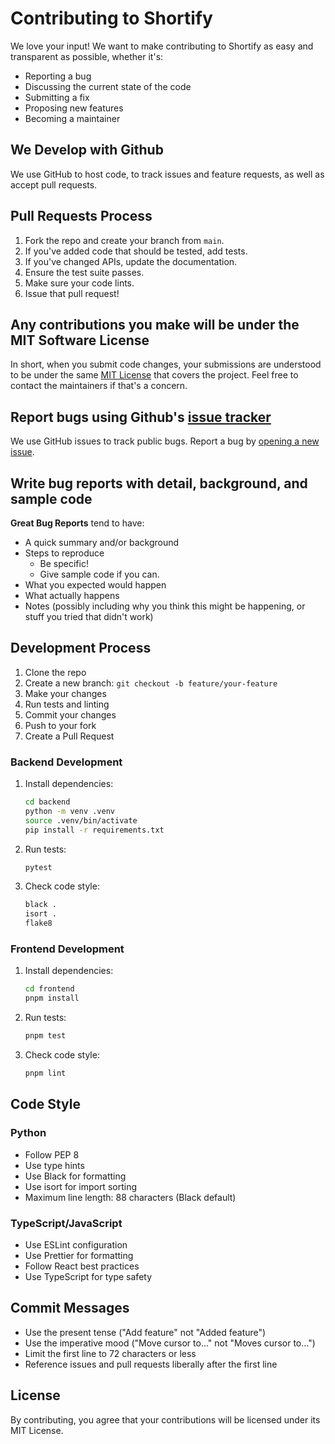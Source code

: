 # Contributing to Shortify

We love your input! We want to make contributing to Shortify as easy and transparent as possible, whether it's:

- Reporting a bug
- Discussing the current state of the code
- Submitting a fix
- Proposing new features
- Becoming a maintainer

## We Develop with Github

We use GitHub to host code, to track issues and feature requests, as well as accept pull requests.

## Pull Requests Process

1. Fork the repo and create your branch from `main`.
2. If you've added code that should be tested, add tests.
3. If you've changed APIs, update the documentation.
4. Ensure the test suite passes.
5. Make sure your code lints.
6. Issue that pull request!

## Any contributions you make will be under the MIT Software License

In short, when you submit code changes, your submissions are understood to be under the same [MIT License](http://choosealicense.com/licenses/mit/) that covers the project. Feel free to contact the maintainers if that's a concern.

## Report bugs using Github's [issue tracker](https://github.com/yourusername/shortify/issues)

We use GitHub issues to track public bugs. Report a bug by [opening a new issue](https://github.com/yourusername/shortify/issues/new).

## Write bug reports with detail, background, and sample code

**Great Bug Reports** tend to have:

- A quick summary and/or background
- Steps to reproduce
  - Be specific!
  - Give sample code if you can.
- What you expected would happen
- What actually happens
- Notes (possibly including why you think this might be happening, or stuff you tried that didn't work)

## Development Process

1. Clone the repo
2. Create a new branch: `git checkout -b feature/your-feature`
3. Make your changes
4. Run tests and linting
5. Commit your changes
6. Push to your fork
7. Create a Pull Request

### Backend Development

1. Install dependencies:

   ```bash
   cd backend
   python -m venv .venv
   source .venv/bin/activate
   pip install -r requirements.txt
   ```

2. Run tests:

   ```bash
   pytest
   ```

3. Check code style:

   ```bash
   black .
   isort .
   flake8
   ```

### Frontend Development

1. Install dependencies:

   ```bash
   cd frontend
   pnpm install
   ```

2. Run tests:

   ```bash
   pnpm test
   ```

3. Check code style:

   ```bash
   pnpm lint
   ```

## Code Style

### Python

- Follow PEP 8
- Use type hints
- Use Black for formatting
- Use isort for import sorting
- Maximum line length: 88 characters (Black default)

### TypeScript/JavaScript

- Use ESLint configuration
- Use Prettier for formatting
- Follow React best practices
- Use TypeScript for type safety

## Commit Messages

- Use the present tense ("Add feature" not "Added feature")
- Use the imperative mood ("Move cursor to..." not "Moves cursor to...")
- Limit the first line to 72 characters or less
- Reference issues and pull requests liberally after the first line

## License

By contributing, you agree that your contributions will be licensed under its MIT License.
